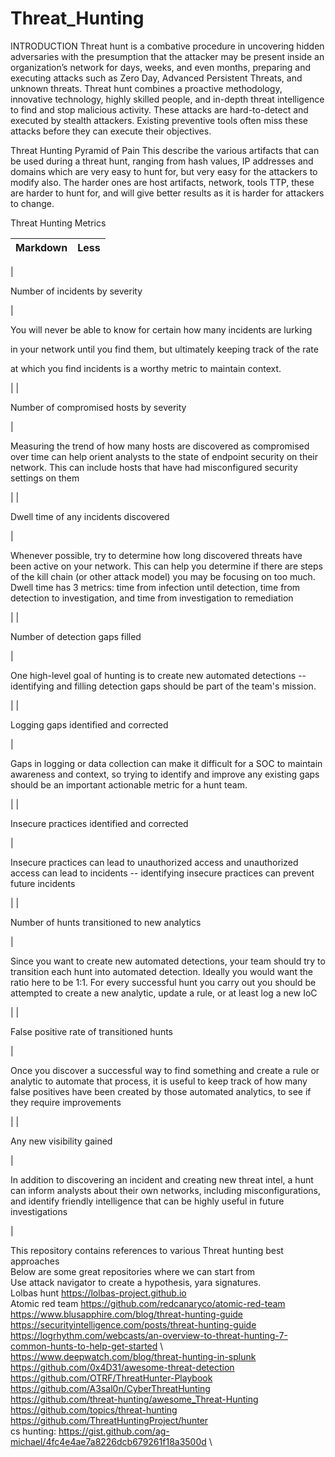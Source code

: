 # Threat_Hunting

INTRODUCTION 
Threat hunt is a combative procedure in uncovering hidden adversaries with the presumption that the attacker may be present inside an organization’s network for days, weeks, and even months, preparing and executing attacks such as Zero Day, Advanced Persistent Threats, and unknown threats. Threat hunt combines a proactive methodology, innovative technology, highly skilled people, and in-depth threat intelligence to find and stop malicious activity. These attacks are hard-to-detect and executed by stealth attackers. Existing preventive tools often miss these attacks before they can execute their objectives.

Threat Hunting Pyramid of Pain 
This describe the various artifacts that can be used during a threat hunt, ranging from hash values, IP addresses and domains which are very easy to hunt for, but very easy for the attackers to modify also.
The harder ones are host artifacts, network, tools TTP, these are harder to hunt for, and will give better results as it is harder for attackers to change.

Threat Hunting Metrics


Markdown | Less |
--- | --- | 
|

Number of incidents by severity

 |

You will never be able to know for certain how many incidents are lurking

in your network until you find them, but ultimately keeping track of the rate

at which you find incidents is a worthy metric to maintain context.

 |
|

Number of compromised hosts by severity

 |

Measuring the trend of how many hosts are discovered as compromised over time can help orient analysts to the state of endpoint security on their network. This can include hosts that have had misconfigured security settings on them

 |
|

Dwell time of any incidents discovered

 |

Whenever possible, try to determine how long discovered threats have been active on your network. This can help you determine if there are steps of the kill chain (or other attack model) you may be focusing on too much. Dwell time has 3 metrics: time from infection until detection, time from detection to investigation, and time from investigation to remediation

 |
|

Number of detection gaps filled

 |

One high-level goal of hunting is to create new automated detections -- identifying and filling detection gaps should be part of the team's mission.

 |
|

Logging gaps identified and corrected

 |

Gaps in logging or data collection can make it difficult for a SOC to maintain awareness and context, so trying to identify and improve any existing gaps should be an important actionable metric for a hunt team.

 |
|

Insecure practices identified and corrected

 |

Insecure practices can lead to unauthorized access and unauthorized access can lead to incidents -- identifying insecure practices can prevent future incidents

 |
|

Number of hunts transitioned to new analytics

 |

Since you want to create new automated detections, your team should try to transition each hunt into automated detection. Ideally you would want the ratio here to be 1:1. For every successful hunt you carry out you should be attempted to create a new analytic, update a rule, or at least log a new IoC

 |
|

False positive rate of transitioned hunts

 |

Once you discover a successful way to find something and create a rule or analytic to automate that process, it is useful to keep track of how many false positives have been created by those automated analytics, to see if they require improvements

 |
|

Any new visibility gained

 |

In addition to discovering an incident and creating new threat intel, a hunt can inform analysts about their own networks, including misconfigurations, and identify friendly intelligence that can be highly useful in future investigations

 |

This repository contains references to various Threat hunting best approaches\
Below are some great repositories where we can start from\
Use attack navigator to create a hypothesis, yara signatures.\
Lolbas hunt https://lolbas-project.github.io \
Atomic red team https://github.com/redcanaryco/atomic-red-team \
https://www.blusapphire.com/blog/threat-hunting-guide \
https://securityintelligence.com/posts/threat-hunting-guide \
https://logrhythm.com/webcasts/an-overview-to-threat-hunting-7-common-hunts-to-help-get-started \ 
https://www.deepwatch.com/blog/threat-hunting-in-splunk \
https://github.com/0x4D31/awesome-threat-detection \
https://github.com/OTRF/ThreatHunter-Playbook \
https://github.com/A3sal0n/CyberThreatHunting \
https://github.com/threat-hunting/awesome_Threat-Hunting \
https://github.com/topics/threat-hunting \
https://github.com/ThreatHuntingProject/hunter \
cs hunting: https://gist.github.com/ag-michael/4fc4e4ae7a8226dcb679261f18a3500d \

